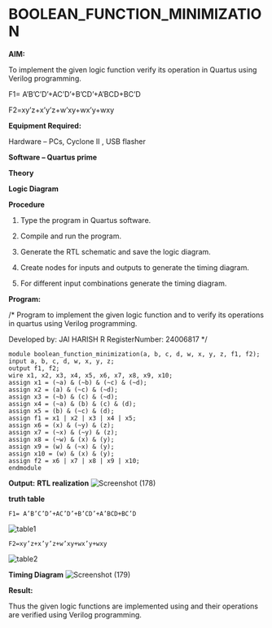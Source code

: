 # BOOLEAN_FUNCTION_MINIMIZATION

**AIM:**

To implement the given logic function verify its operation in Quartus using Verilog programming.

F1= A’B’C’D’+AC’D’+B’CD’+A’BCD+BC’D 

F2=xy’z+x’y’z+w’xy+wx’y+wxy

**Equipment Required:**

Hardware – PCs, Cyclone II , USB flasher

**Software – Quartus prime**

**Theory**

**Logic Diagram**

**Procedure**

1.	Type the program in Quartus software.

2.	Compile and run the program.

3.	Generate the RTL schematic and save the logic diagram.

4.	Create nodes for inputs and outputs to generate the timing diagram.

5.	For different input combinations generate the timing diagram.


**Program:**

/* Program to implement the given logic function and to verify its operations in quartus using Verilog programming. 

Developed by: JAI HARISH R
RegisterNumber: 24006817
*/

```
module boolean_function_minimization(a, b, c, d, w, x, y, z, f1, f2);
input a, b, c, d, w, x, y, z;
output f1, f2;
wire x1, x2, x3, x4, x5, x6, x7, x8, x9, x10;
assign x1 = (~a) & (~b) & (~c) & (~d);
assign x2 = (a) & (~c) & (~d);
assign x3 = (~b) & (c) & (~d);
assign x4 = (~a) & (b) & (c) & (d);
assign x5 = (b) & (~c) & (d);
assign f1 = x1 | x2 | x3 | x4 | x5;
assign x6 = (x) & (~y) & (z);
assign x7 = (~x) & (~y) & (z);
assign x8 = (~w) & (x) & (y);
assign x9 = (w) & (~x) & (y);
assign x10 = (w) & (x) & (y);
assign f2 = x6 | x7 | x8 | x9 | x10;
endmodule
```

**Output:**
**RTL realization**
![Screenshot (178)](https://github.com/user-attachments/assets/e2208fb8-35b2-45f0-82f3-997ea5e8d1c4)

**truth table**
```
F1= A’B’C’D’+AC’D’+B’CD’+A’BCD+BC’D
```
![table1](https://github.com/user-attachments/assets/e5cf3c14-2e33-42dc-b9bc-cfe22ad5d883)
```
F2=xy’z+x’y’z+w’xy+wx’y+wxy
```

![table2](https://github.com/user-attachments/assets/8a1a27f1-f3ec-4c81-991b-21e6d2c2daaf)


**Timing Diagram**
![Screenshot (179)](https://github.com/user-attachments/assets/5d9bb7d7-eed1-4b09-a1de-04670e864e38)

**Result:**

Thus the given logic functions are implemented using and their operations are verified using Verilog programming.

